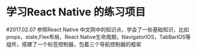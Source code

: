 # 学习React Native 的练习项目

#2017.02.07 参照React Native 中文网中的知识点，学会了一些基础知识，比如props，state,Flex布局，React Native生命周期，NavigatorIOS，TabBarIOS等组件，搭建了一个标签控制器，包着三个导航控制器的框架
